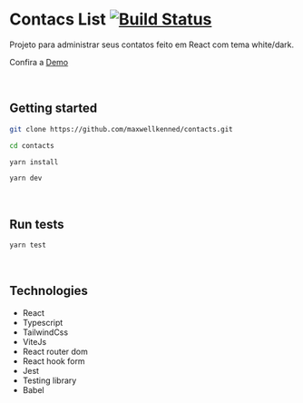 # Contacs List [![Build Status](https://app.travis-ci.com/maxwellkenned/contacts.svg?branch=main)](https://app.travis-ci.com/maxwellkenned/contacts)

Projeto para administrar seus contatos feito em React com tema white/dark.

Confira a [Demo](https://contacts-mauve.vercel.app/)

<p>&nbsp;</p>

## Getting started

```bash
git clone https://github.com/maxwellkenned/contacts.git

cd contacts

yarn install

yarn dev
```

<p>&nbsp;</p>

## Run tests

```bash
yarn test
```

<p>&nbsp;</p>

## Technologies

- React
- Typescript
- TailwindCss
- ViteJs
- React router dom
- React hook form
- Jest
- Testing library
- Babel
